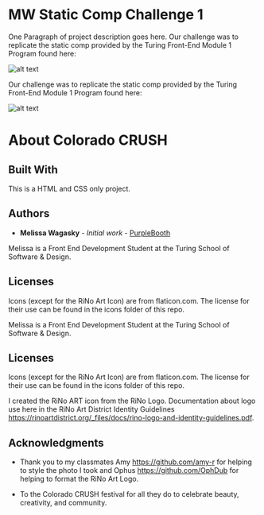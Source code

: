 # MW Static Comp Challenge 1

One Paragraph of project description goes here. Our challenge was to replicate the static comp provided by the Turing Front-End Module 1 Program found here:

![alt text](images/static-comp-challenge-image.png "Static Comp")


Our challenge was to replicate the static comp provided by the Turing Front-End Module 1 Program found here:

![alt text](images/static-comp-challenge-image.png)

# About Colorado CRUSH




## Built With

This is a HTML and CSS only project.

## Authors

* **Melissa Wagasky** - *Initial work* - [PurpleBooth](https://github.com/PurpleBooth)


Melissa is a Front End Development Student at the Turing School of Software & Design.

## Licenses

Icons (except for the RiNo Art Icon) are from flaticon.com. The license for their use can be found in the icons folder of this repo.



Melissa is a Front End Development Student at the Turing School of Software & Design.

## Licenses

Icons (except for the RiNo Art Icon) are from flaticon.com. The license for their use can be found in the icons folder of this repo.


I created the RiNo ART icon from the RiNo Logo. Documentation about logo use here in the RiNo Art District Identity Guidelines https://rinoartdistrict.org/_files/docs/rino-logo-and-identity-guidelines.pdf.

## Acknowledgments

* Thank you to my classmates Amy https://github.com/amy-r for helping to style the photo I took and Ophus https://github.com/OphDub for helping to format the RiNo Art Logo.

* To the Colorado CRUSH festival for all they do to celebrate beauty, creativity, and community.

